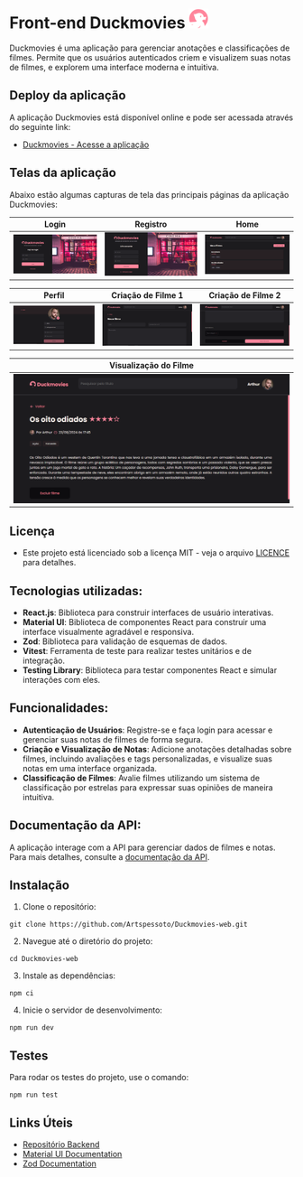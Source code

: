 # Front-end Duckmovies <img src="src/assets/icons/duckmoviesLogo.svg" alt="Duckmovies" width="35" />

Duckmovies é uma aplicação para gerenciar anotações e classificações de filmes. Permite que os usuários autenticados criem e visualizem suas notas de filmes, e explorem uma interface moderna e intuitiva.

## Deploy da aplicação
A aplicação Duckmovies está disponível online e pode ser acessada através do seguinte link:
- [Duckmovies - Acesse a aplicação](https://duckmovies.netlify.app/)

## Telas da aplicação
Abaixo estão algumas capturas de tela das principais páginas da aplicação Duckmovies:

| Login         | Registro         | Home        |
|-----------------------|--------------------------|------------------------|
| ![Tela de login](src/assets/images/loginScreen.PNG)  | ![Tela de registro](src/assets/images/registerScreen.PNG) | ![Tela Home](src/assets/images/homeScreen.PNG) |

| Perfil         | Criação de Filme 1       | Criação de Filme 2      |
|-----------------------|--------------------------|------------------------|
| ![Tela de perfil](src/assets/images/profileScreen.PNG)  | ![Criação de Filme 1](src/assets/images/createMovieScreen1.PNG) | ![Criação de Filme 2](src/assets/images/createMovieScreen2.PNG) |

| Visualização do Filme |
|-----------------------|
| ![Tela de visualização do filme](src/assets/images/moviePreviewScreen.PNG) |

## Licença

- Este projeto está licenciado sob a licença MIT - veja o arquivo [LICENCE](./LICENSE) para detalhes.

## Tecnologias utilizadas:

- **React.js**: Biblioteca para construir interfaces de usuário interativas.
- **Material UI**: Biblioteca de componentes React para construir uma interface visualmente agradável e responsiva.
- **Zod**: Biblioteca para validação de esquemas de dados.
- **Vitest**: Ferramenta de teste para realizar testes unitários e de integração.
- **Testing Library**: Biblioteca para testar componentes React e simular interações com eles.

## Funcionalidades:

- **Autenticação de Usuários**: Registre-se e faça login para acessar e gerenciar suas notas de filmes de forma segura.
- **Criação e Visualização de Notas**: Adicione anotações detalhadas sobre filmes, incluindo avaliações e tags personalizadas, e visualize suas notas em uma interface organizada.
- **Classificação de Filmes**: Avalie filmes utilizando um sistema de classificação por estrelas para expressar suas opiniões de maneira intuitiva.

## Documentação da API:

A aplicação interage com a API para gerenciar dados de filmes e notas. Para mais detalhes, consulte a [documentação da API](https://duckmovies-backend.onrender.com/api-docs/).

## Instalação

1. Clone o repositório:

```
git clone https://github.com/Artspessoto/Duckmovies-web.git
```

2. Navegue até o diretório do projeto:

```
cd Duckmovies-web
```

3. Instale as dependências:

```
npm ci
```

4. Inicie o servidor de desenvolvimento:

```
npm run dev
```

## Testes

Para rodar os testes do projeto, use o comando:

```
npm run test
```

## Links Úteis

- [Repositório Backend](https://github.com/Artspessoto/Duckmovies-backend)
- [Material UI Documentation](https://mui.com/)
- [Zod Documentation](https://zod.dev/)
